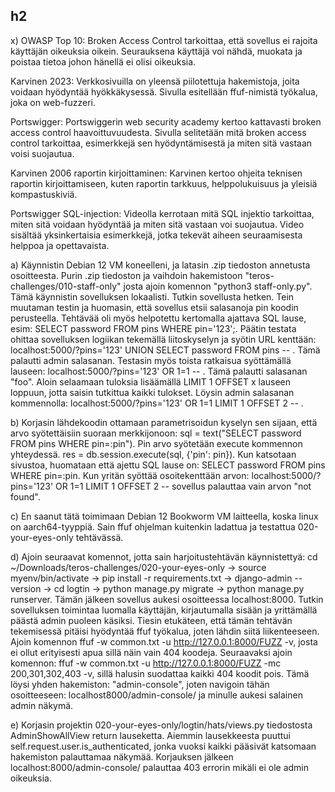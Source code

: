 ## h2

x) 
  OWASP Top 10: Broken Access Control tarkoittaa, että sovellus ei rajoita käyttäjän oikeuksia oikein. Seurauksena käyttäjä voi nähdä, muokata ja poistaa tietoa johon hänellä ei olisi        oikeuksia. 
  
  Karvinen 2023: Verkkosivuilla on yleensä piilotettuja hakemistoja, joita voidaan hyödyntää hyökkäkysessä. Sivulla esitellään ffuf-nimistä työkalua, joka on web-fuzzeri. 
  
  Portswigger: Portswiggerin web security academy kertoo kattavasti broken access control haavoittuvuudesta. Sivulla selitetään mitä broken access control tarkoittaa, esimerkkejä sen         hyödyntämisestä ja miten sitä vastaan voisi suojautua. 
  
  Karvinen 2006 raportin kirjoittaminen: Karvinen kertoo ohjeita teknisen raportin kirjoittamiseen, kuten raportin tarkkuus, helppolukuisuus ja yleisiä kompastuskiviä. 
  
  Portswigger SQL-injection: Videolla kerrotaan mitä SQL injektio tarkoittaa, miten sitä voidaan hyödyntää ja miten sitä vastaan voi suojautua. Video sisältää yksinkertaisia esimerkkejä,     jotka tekevät aiheen seuraamisesta helppoa ja opettavaista.

a) Käynnistin Debian 12 VM koneelleni, ja latasin .zip tiedoston annetusta osoitteesta. Purin .zip tiedoston ja vaihdoin hakemistoon "teros-challenges/010-staff-only" josta ajoin komennon "python3 staff-only.py". Tämä käynnistin sovelluksen lokaalisti. Tutkin sovellusta hetken. Tein muutaman testin ja huomasin, että sovellus etsii salasanoja pin koodin perusteella. Tehtävää oli myös helpotettu kertomalla ajattava SQL lause, esim: SELECT password FROM pins WHERE pin='123';. Päätin testata ohittaa sovelluksen logiikan tekemällä liitoskyselyn ja syötin URL kenttään: localhost:5000/?pins='123' UNION SELECT password FROM pins -- . Tämä palautti admin salasanan. Testasin myös toista ratkaisua syöttämällä lauseen: 
localhost:5000/?pins='123' OR 1=1 -- . Tämä palautti salasanan "foo". Aloin selaamaan tuloksia lisäämällä LIMIT 1 OFFSET x lauseen loppuun, jotta saisin tutkittua kaikki tulokset. Löysin admin salasanan kommennolla: localhost:5000/?pins='123' OR 1=1 LIMIT 1 OFFSET 2 -- . 

b) Korjasin lähdekoodin ottamaan parametrisoidun kyselyn sen sijaan, että arvo syötettäisiin suoraan merkkijonoon: sql = text("SELECT password FROM pins WHERE pin=:pin"). Pin arvo syötetään execute kommennon yhteydessä. res = db.session.execute(sql, {'pin': pin}). Kun katsotaan sivustoa, huomataan että ajettu SQL lause on: SELECT password FROM pins WHERE pin=:pin. Kun yritän syöttää osoitekenttään arvon: localhost:5000/?pins='123' OR 1=1 LIMIT 1 OFFSET 2 -- sovellus palauttaa vain arvon "not found".

c) En saanut tätä toimimaan Debian 12 Bookworm VM laitteella, koska linux on aarch64-tyyppiä. Sain ffuf ohjelman kuitenkin ladattua ja testattua 020-your-eyes-only tehtävässä. 

d) Ajoin seuraavat komennot, jotta sain harjoitustehtävän käynnistettyä: cd ~/Downloads/teros-challenges/020-your-eyes-only -> source myenv/bin/activate -> pip install -r requirements.txt -> django-admin --version -> cd logtin -> python manage.py migrate -> python manage.py runserver. Tämän jälkeen sovellus aukesi osoitteessa localhost:8000. Tutkin sovelluksen toimintaa luomalla käyttäjän, kirjautumalla sisään ja yrittämällä päästä admin puoleen käsiksi. Tiesin etukäteen, että tämän tehtävän tekemisessä pitäisi hyödyntää ffuf työkalua, joten lähdin siitä liikenteeseen. Ajoin komennon ffuf -w common.txt -u http://127.0.0.1:8000/FUZZ -v, josta ei ollut erityisesti apua sillä näin vain 404 koodeja. Seuraavaksi ajoin komennon: ffuf -w common.txt -u http://127.0.0.1:8000/FUZZ -mc 200,301,302,403 -v, sillä halusin suodattaa kaikki 404 koodit pois. Tämä löysi yhden hakemiston: "admin-console", joten navigoin tähän osoitteeseen: localhost8000/admin-console/ ja minulle aukesi salainen admin näkymä. 

e) Korjasin projektin 020-your-eyes-only/logtin/hats/views.py tiedostosta AdminShowAllView return lauseketta. Aiemmin lausekkeesta puuttui self.request.user.is_authenticated, jonka vuoksi kaikki pääsivät katsomaan hakemiston palauttamaa näkymää. Korjauksen jälkeen localhost:8000/admin-console/ palauttaa 403 errorin mikäli ei ole admin oikeuksia. 



